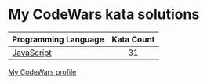 # My CodeWars kata solutions

|    Programming Language  |    Kata Count  | 
|----------|:-------------:|
| [JavaScript](https://github.com/crabn3bula/programming-problems/tree/master/codewars/javascript) | 31 | 


[My CodeWars profile](https://www.codewars.com/users/crabn3bula)